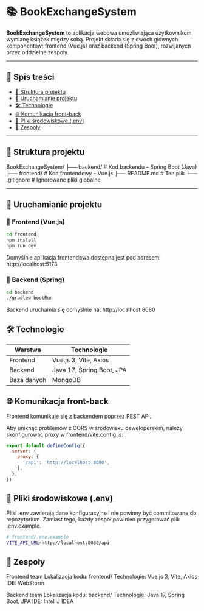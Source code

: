 # 📚 BookExchangeSystem

**BookExchangeSystem** to aplikacja webowa umożliwiająca użytkownikom wymianę książek między sobą. Projekt składa się z dwóch głównych komponentów: frontend (Vue.js) oraz backend (Spring Boot), rozwijanych przez oddzielne zespoły.

---

## 🧭 Spis treści

- [📁 Struktura projektu](#-struktura-projektu)
- [🚀 Uruchamianie projektu](#-uruchamianie-projektu)
- [🛠 Technologie](#-technologie)
- [🌐 Komunikacja front-back](#-komunikacja-front-back)
- [📄 Pliki środowiskowe (.env)](#-pliki-środowiskowe-env)
- [👥 Zespoły](#-zespoły)

---

## 📁 Struktura projektu

BookExchangeSystem/
├── backend/ # Kod backendu – Spring Boot (Java)
├── frontend/ # Kod frontendowy – Vue.js
├── README.md # Ten plik
└── .gitignore # Ignorowane pliki globalne


---

## 🚀 Uruchamianie projektu

### 🔹 Frontend (Vue.js)

```bash
cd frontend
npm install
npm run dev
```

Domyślnie aplikacja frontendowa dostępna jest pod adresem:
http://localhost:5173

### 🔹 Backend (Spring)

```bash
cd backend
./gradlew bootRun
```
Backend uruchamia się domyślnie na:
http://localhost:8080

## 🛠 Technologie

| Warstwa     | Technologie                       |
| ----------- | --------------------------------- |
| Frontend    | Vue.js 3, Vite, Axios             |
| Backend     | Java 17, Spring Boot, JPA         |
| Baza danych | MongoDB                           |

## 🌐 Komunikacja front-back

Frontend komunikuje się z backendem poprzez REST API.

Aby uniknąć problemów z CORS w środowisku deweloperskim, należy skonfigurować proxy w frontend/vite.config.js:

```js
export default defineConfig({
  server: {
    proxy: {
      '/api': 'http://localhost:8080',
    },
  },
})
```
## 📄 Pliki środowiskowe (.env)

Pliki .env zawierają dane konfiguracyjne i nie powinny być commitowane do repozytorium.
Zamiast tego, każdy zespół powinien przygotować plik .env.example.

```bash
# frontend/.env.example
VITE_API_URL=http://localhost:8080/api
```
## 👥 Zespoły

Frontend team
Lokalizacja kodu: frontend/
Technologie: Vue.js 3, Vite, Axios
IDE: WebStorm

Backend team
Lokalizacja kodu: backend/
Technologie: Java 17, Spring Boot, JPA
IDE: IntelliJ IDEA














